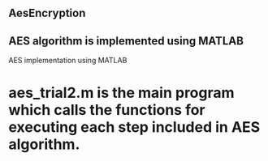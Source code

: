 ## AesEncryption
## AES algorithm is implemented using MATLAB
AES implementation using MATLAB
# aes_trial2.m is the main program which calls the functions for executing each step included in AES algorithm. 


